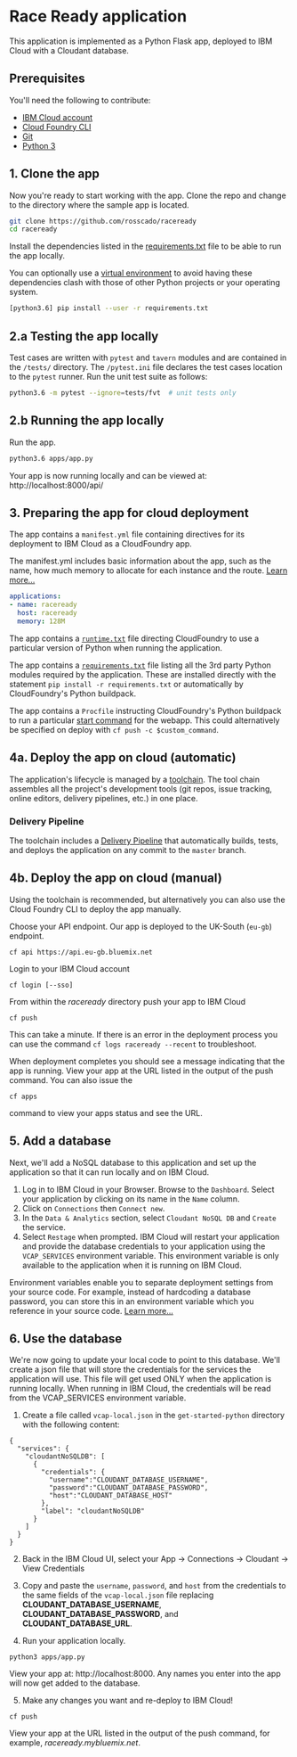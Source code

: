 # Race Ready application

This application is implemented as a Python Flask app, deployed to IBM Cloud with a Cloudant database.

## Prerequisites

You'll need the following to contribute:
* [IBM Cloud account](https://console.ng.bluemix.net/registration/)
* [Cloud Foundry CLI](https://github.com/cloudfoundry/cli#downloads)
* [Git](https://git-scm.com/downloads)
* [Python 3](https://www.python.org/downloads/)

## 1. Clone the app

Now you're ready to start working with the app. Clone the repo and change to the directory where the sample app is located.
```bash
git clone https://github.com/rosscado/raceready
cd raceready
```

Install the dependencies listed in the [requirements.txt](https://pip.readthedocs.io/en/stable/user_guide/#requirements-files) file to be able to run the app locally.

You can optionally use a [virtual environment](https://packaging.python.org/installing/#creating-and-using-virtual-environments) to avoid having these dependencies clash with those of other Python projects or your operating system.
```bash
[python3.6] pip install --user -r requirements.txt
```

## 2.a Testing the app locally
Test cases are written with `pytest` and `tavern` modules and are contained in the `/tests/` directory. The `/pytest.ini` file declares the test cases location to the `pytest` runner.
Run the unit test suite as follows:
```bash
python3.6 -m pytest --ignore=tests/fvt  # unit tests only
```

## 2.b Running the app locally

Run the app.
```bash
python3.6 apps/app.py
```

Your app is now running locally and can be viewed at: http://localhost:8000/api/

## 3. Preparing the app for cloud deployment

The app contains a `manifest.yml` file containing directives for its deployment to IBM Cloud as a CloudFoundry app.

The manifest.yml includes basic information about the app, such as the name, how much memory to allocate for each instance and the route. [Learn more...](https://console.bluemix.net/docs/manageapps/depapps.html#appmanifest)
 ```yaml
 applications:
 - name: raceready
   host: raceready
   memory: 128M
 ```
 The app contains a [`runtime.txt`](https://docs.cloudfoundry.org/buildpacks/python/index.html) file directing CloudFoundry to use a particular version of Python when running the application.

 The app contains a [`requirements.txt`](https://pip.readthedocs.io/en/stable/user_guide/#id1) file listing all the 3rd party Python modules required by the application. These are installed directly with the statement `pip install -r requirements.txt` or automatically by CloudFoundry's Python buildpack.

 The app contains a `Procfile` instructing CloudFoundry's Python buildpack to run a particular [start command](https://docs.cloudfoundry.org/buildpacks/python/index.html) for the webapp. This could alternatively be specified on deploy with `cf push -c $custom_command`.

## 4a. Deploy the app on cloud (automatic)
The application's lifecycle is managed by a [toolchain](https://console.bluemix.net/devops/toolchains/0fc11092-0119-4ab8-a5f0-6cbf19d20e03?env_id=ibm:yp:eu-gb). The tool chain assembles all the project's development tools (git repos, issue tracking, online editors, delivery pipelines, etc.) in one place.

### Delivery Pipeline
The toolchain includes a [Delivery Pipeline](https://console.bluemix.net/devops/pipelines/8de9b026-388d-4ebc-984e-5928d63a1d84?env_id=ibm:yp:eu-gb) that automatically builds, tests, and deploys the application on any commit to the `master` branch.


## 4b. Deploy the app on cloud (manual)

Using the toolchain is recommended, but alternatively you can also use the Cloud Foundry CLI to deploy the app manually.

Choose your API endpoint. Our app is deployed to the UK-South (`eu-gb`) endpoint.
```
cf api https://api.eu-gb.bluemix.net
```
Login to your IBM Cloud account

```
cf login [--sso]
```

From within the *raceready* directory push your app to IBM Cloud
```
cf push
```

This can take a minute. If there is an error in the deployment process you can use the command `cf logs raceready --recent` to troubleshoot.

When deployment completes you should see a message indicating that the app is running.  View your app at the URL listed in the output of the push command.  You can also issue the
  ```
cf apps
  ```
  command to view your apps status and see the URL.

## 5. Add a database

Next, we'll add a NoSQL database to this application and set up the application so that it can run locally and on IBM Cloud.

1. Log in to IBM Cloud in your Browser. Browse to the `Dashboard`. Select your application by clicking on its name in the `Name` column.
2. Click on `Connections` then `Connect new`.
2. In the `Data & Analytics` section, select `Cloudant NoSQL DB` and `Create` the service.
3. Select `Restage` when prompted. IBM Cloud will restart your application and provide the database credentials to your application using the `VCAP_SERVICES` environment variable. This environment variable is only available to the application when it is running on IBM Cloud.

Environment variables enable you to separate deployment settings from your source code. For example, instead of hardcoding a database password, you can store this in an environment variable which you reference in your source code. [Learn more...](/docs/manageapps/depapps.html#app_env)

## 6. Use the database

We're now going to update your local code to point to this database. We'll create a json file that will store the credentials for the services the application will use. This file will get used ONLY when the application is running locally. When running in IBM Cloud, the credentials will be read from the VCAP_SERVICES environment variable.

1. Create a file called `vcap-local.json` in the `get-started-python` directory with the following content:
  ```
  {
    "services": {
      "cloudantNoSQLDB": [
        {
          "credentials": {
            "username":"CLOUDANT_DATABASE_USERNAME",
            "password":"CLOUDANT_DATABASE_PASSWORD",
            "host":"CLOUDANT_DATABASE_HOST"
          },
          "label": "cloudantNoSQLDB"
        }
      ]
    }
  }
  ```

2. Back in the IBM Cloud UI, select your App -> Connections -> Cloudant -> View Credentials

3. Copy and paste the `username`, `password`, and `host` from the credentials to the same fields of the `vcap-local.json` file replacing **CLOUDANT_DATABASE_USERNAME**, **CLOUDANT_DATABASE_PASSWORD**, and **CLOUDANT_DATABASE_URL**.

4. Run your application locally.
  ```
python3 apps/app.py
  ```

  View your app at: http://localhost:8000. Any names you enter into the app will now get added to the database.

5. Make any changes you want and re-deploy to IBM Cloud!
  ```
cf push
  ```

  View your app at the URL listed in the output of the push command, for example, *raceready.mybluemix.net*.
